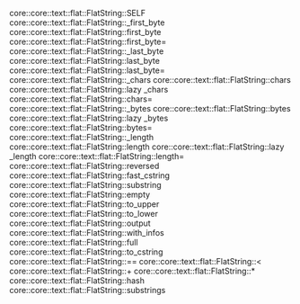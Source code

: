core::core::text::flat::FlatString::SELF
core::core::text::flat::FlatString::_first_byte
core::core::text::flat::FlatString::first_byte
core::core::text::flat::FlatString::first_byte=
core::core::text::flat::FlatString::_last_byte
core::core::text::flat::FlatString::last_byte
core::core::text::flat::FlatString::last_byte=
core::core::text::flat::FlatString::_chars
core::core::text::flat::FlatString::chars
core::core::text::flat::FlatString::lazy _chars
core::core::text::flat::FlatString::chars=
core::core::text::flat::FlatString::_bytes
core::core::text::flat::FlatString::bytes
core::core::text::flat::FlatString::lazy _bytes
core::core::text::flat::FlatString::bytes=
core::core::text::flat::FlatString::_length
core::core::text::flat::FlatString::length
core::core::text::flat::FlatString::lazy _length
core::core::text::flat::FlatString::length=
core::core::text::flat::FlatString::reversed
core::core::text::flat::FlatString::fast_cstring
core::core::text::flat::FlatString::substring
core::core::text::flat::FlatString::empty
core::core::text::flat::FlatString::to_upper
core::core::text::flat::FlatString::to_lower
core::core::text::flat::FlatString::output
core::core::text::flat::FlatString::with_infos
core::core::text::flat::FlatString::full
core::core::text::flat::FlatString::to_cstring
core::core::text::flat::FlatString::==
core::core::text::flat::FlatString::<
core::core::text::flat::FlatString::+
core::core::text::flat::FlatString::*
core::core::text::flat::FlatString::hash
core::core::text::flat::FlatString::substrings